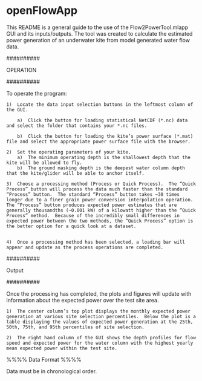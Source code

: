 # openFlowApp

This README is a general guide to the use of the Flow2PowerTool.mlapp GUI and its inputs/outputs.  The tool was created to calculate the estimated power generation of an underwater kite from model generated water flow data.



##########

OPERATION

##########

To operate the program:

	1)  Locate the data input selection buttons in the leftmost column of the GUI.

		a)  Click the button for loading statistical NetCDF (*.nc) data and select the folder that contains your *.nc files.

		b)  Click the button for loading the kite’s power surface (*.mat) file and select the appropriate power surface file with the browser.

	2)  Set the operating parameters of your kite.
		a)  The minimum operating depth is the shallowest depth that the kite will be allowed to fly.
		b)  The ground masking depth is the deepest water column depth that the kite/glider will be able to anchor itself.

	3)  Choose a processing method (Process or Quick Process).  The “Quick Process” button will process the data much faster than the standard “Process” button.  The standard “Process” button takes ~30 times longer due to a finer grain power conversion interpolation operation.  The “Process” button produces expected power estimates that are generally thousandths (~0.001 kW) of a kilowatt higher than the “Quick Process” method.  Because of the incredibly small differences in expected power between the two methods, the “Quick Process” option is the better option for a quick look at a dataset.


	4)  Once a processing method has been selected, a loading bar will appear and update as the process operations are completed.



##########

Output

##########


Once the processing has completed, the plots and figures will update with information about the expected power over the test site area.

	1)  The center column’s top plot displays the monthly expected power generation at various site selection percentiles.  Below the plot is a table displaying the values of expected power generation at the 25th, 50th, 75th, and 95th percentiles of site selection.

	2)  The right hand column of the GUI shows the depth profiles for flow speed and expected power for the water column with the highest yearly mean expected power within the test site.
	



%%%%
Data Format
%%%%

Data must be in chronological order.


